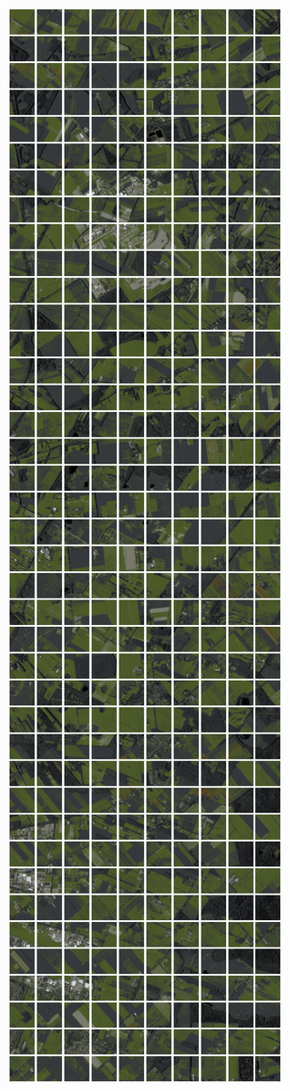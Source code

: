 <html>
<div>
<img src="https://github.com/HakkaTjakka/NL_TILE_MAP/blob/main/18/644/-1056/r.6440.-10560.png" height="44" width="44">
<img src="https://github.com/HakkaTjakka/NL_TILE_MAP/blob/main/18/644/-1056/r.6441.-10560.png" height="44" width="44">
<img src="https://github.com/HakkaTjakka/NL_TILE_MAP/blob/main/18/644/-1056/r.6442.-10560.png" height="44" width="44">
<img src="https://github.com/HakkaTjakka/NL_TILE_MAP/blob/main/18/644/-1056/r.6443.-10560.png" height="44" width="44">
<img src="https://github.com/HakkaTjakka/NL_TILE_MAP/blob/main/18/644/-1056/r.6444.-10560.png" height="44" width="44">
<img src="https://github.com/HakkaTjakka/NL_TILE_MAP/blob/main/18/644/-1056/r.6445.-10560.png" height="44" width="44">
<img src="https://github.com/HakkaTjakka/NL_TILE_MAP/blob/main/18/644/-1056/r.6446.-10560.png" height="44" width="44">
<img src="https://github.com/HakkaTjakka/NL_TILE_MAP/blob/main/18/644/-1056/r.6447.-10560.png" height="44" width="44">
<img src="https://github.com/HakkaTjakka/NL_TILE_MAP/blob/main/18/644/-1056/r.6448.-10560.png" height="44" width="44">
<img src="https://github.com/HakkaTjakka/NL_TILE_MAP/blob/main/18/644/-1056/r.6449.-10560.png" height="44" width="44">
<img src="https://github.com/HakkaTjakka/NL_TILE_MAP/blob/main/18/645/-1056/r.6450.-10560.png" height="44" width="44">
<img src="https://github.com/HakkaTjakka/NL_TILE_MAP/blob/main/18/645/-1056/r.6451.-10560.png" height="44" width="44">
<img src="https://github.com/HakkaTjakka/NL_TILE_MAP/blob/main/18/645/-1056/r.6452.-10560.png" height="44" width="44">
<img src="https://github.com/HakkaTjakka/NL_TILE_MAP/blob/main/18/645/-1056/r.6453.-10560.png" height="44" width="44">
<img src="https://github.com/HakkaTjakka/NL_TILE_MAP/blob/main/18/645/-1056/r.6454.-10560.png" height="44" width="44">
<img src="https://github.com/HakkaTjakka/NL_TILE_MAP/blob/main/18/645/-1056/r.6455.-10560.png" height="44" width="44">
<img src="https://github.com/HakkaTjakka/NL_TILE_MAP/blob/main/18/645/-1056/r.6456.-10560.png" height="44" width="44">
<img src="https://github.com/HakkaTjakka/NL_TILE_MAP/blob/main/18/645/-1056/r.6457.-10560.png" height="44" width="44">
<img src="https://github.com/HakkaTjakka/NL_TILE_MAP/blob/main/18/645/-1056/r.6458.-10560.png" height="44" width="44">
<img src="https://github.com/HakkaTjakka/NL_TILE_MAP/blob/main/18/645/-1056/r.6459.-10560.png" height="44" width="44">
<br>
<img src="https://github.com/HakkaTjakka/NL_TILE_MAP/blob/main/18/644/-1056/r.6440.-10559.png" height="44" width="44">
<img src="https://github.com/HakkaTjakka/NL_TILE_MAP/blob/main/18/644/-1056/r.6441.-10559.png" height="44" width="44">
<img src="https://github.com/HakkaTjakka/NL_TILE_MAP/blob/main/18/644/-1056/r.6442.-10559.png" height="44" width="44">
<img src="https://github.com/HakkaTjakka/NL_TILE_MAP/blob/main/18/644/-1056/r.6443.-10559.png" height="44" width="44">
<img src="https://github.com/HakkaTjakka/NL_TILE_MAP/blob/main/18/644/-1056/r.6444.-10559.png" height="44" width="44">
<img src="https://github.com/HakkaTjakka/NL_TILE_MAP/blob/main/18/644/-1056/r.6445.-10559.png" height="44" width="44">
<img src="https://github.com/HakkaTjakka/NL_TILE_MAP/blob/main/18/644/-1056/r.6446.-10559.png" height="44" width="44">
<img src="https://github.com/HakkaTjakka/NL_TILE_MAP/blob/main/18/644/-1056/r.6447.-10559.png" height="44" width="44">
<img src="https://github.com/HakkaTjakka/NL_TILE_MAP/blob/main/18/644/-1056/r.6448.-10559.png" height="44" width="44">
<img src="https://github.com/HakkaTjakka/NL_TILE_MAP/blob/main/18/644/-1056/r.6449.-10559.png" height="44" width="44">
<img src="https://github.com/HakkaTjakka/NL_TILE_MAP/blob/main/18/645/-1056/r.6450.-10559.png" height="44" width="44">
<img src="https://github.com/HakkaTjakka/NL_TILE_MAP/blob/main/18/645/-1056/r.6451.-10559.png" height="44" width="44">
<img src="https://github.com/HakkaTjakka/NL_TILE_MAP/blob/main/18/645/-1056/r.6452.-10559.png" height="44" width="44">
<img src="https://github.com/HakkaTjakka/NL_TILE_MAP/blob/main/18/645/-1056/r.6453.-10559.png" height="44" width="44">
<img src="https://github.com/HakkaTjakka/NL_TILE_MAP/blob/main/18/645/-1056/r.6454.-10559.png" height="44" width="44">
<img src="https://github.com/HakkaTjakka/NL_TILE_MAP/blob/main/18/645/-1056/r.6455.-10559.png" height="44" width="44">
<img src="https://github.com/HakkaTjakka/NL_TILE_MAP/blob/main/18/645/-1056/r.6456.-10559.png" height="44" width="44">
<img src="https://github.com/HakkaTjakka/NL_TILE_MAP/blob/main/18/645/-1056/r.6457.-10559.png" height="44" width="44">
<img src="https://github.com/HakkaTjakka/NL_TILE_MAP/blob/main/18/645/-1056/r.6458.-10559.png" height="44" width="44">
<img src="https://github.com/HakkaTjakka/NL_TILE_MAP/blob/main/18/645/-1056/r.6459.-10559.png" height="44" width="44">
<br>
<img src="https://github.com/HakkaTjakka/NL_TILE_MAP/blob/main/18/644/-1056/r.6440.-10558.png" height="44" width="44">
<img src="https://github.com/HakkaTjakka/NL_TILE_MAP/blob/main/18/644/-1056/r.6441.-10558.png" height="44" width="44">
<img src="https://github.com/HakkaTjakka/NL_TILE_MAP/blob/main/18/644/-1056/r.6442.-10558.png" height="44" width="44">
<img src="https://github.com/HakkaTjakka/NL_TILE_MAP/blob/main/18/644/-1056/r.6443.-10558.png" height="44" width="44">
<img src="https://github.com/HakkaTjakka/NL_TILE_MAP/blob/main/18/644/-1056/r.6444.-10558.png" height="44" width="44">
<img src="https://github.com/HakkaTjakka/NL_TILE_MAP/blob/main/18/644/-1056/r.6445.-10558.png" height="44" width="44">
<img src="https://github.com/HakkaTjakka/NL_TILE_MAP/blob/main/18/644/-1056/r.6446.-10558.png" height="44" width="44">
<img src="https://github.com/HakkaTjakka/NL_TILE_MAP/blob/main/18/644/-1056/r.6447.-10558.png" height="44" width="44">
<img src="https://github.com/HakkaTjakka/NL_TILE_MAP/blob/main/18/644/-1056/r.6448.-10558.png" height="44" width="44">
<img src="https://github.com/HakkaTjakka/NL_TILE_MAP/blob/main/18/644/-1056/r.6449.-10558.png" height="44" width="44">
<img src="https://github.com/HakkaTjakka/NL_TILE_MAP/blob/main/18/645/-1056/r.6450.-10558.png" height="44" width="44">
<img src="https://github.com/HakkaTjakka/NL_TILE_MAP/blob/main/18/645/-1056/r.6451.-10558.png" height="44" width="44">
<img src="https://github.com/HakkaTjakka/NL_TILE_MAP/blob/main/18/645/-1056/r.6452.-10558.png" height="44" width="44">
<img src="https://github.com/HakkaTjakka/NL_TILE_MAP/blob/main/18/645/-1056/r.6453.-10558.png" height="44" width="44">
<img src="https://github.com/HakkaTjakka/NL_TILE_MAP/blob/main/18/645/-1056/r.6454.-10558.png" height="44" width="44">
<img src="https://github.com/HakkaTjakka/NL_TILE_MAP/blob/main/18/645/-1056/r.6455.-10558.png" height="44" width="44">
<img src="https://github.com/HakkaTjakka/NL_TILE_MAP/blob/main/18/645/-1056/r.6456.-10558.png" height="44" width="44">
<img src="https://github.com/HakkaTjakka/NL_TILE_MAP/blob/main/18/645/-1056/r.6457.-10558.png" height="44" width="44">
<img src="https://github.com/HakkaTjakka/NL_TILE_MAP/blob/main/18/645/-1056/r.6458.-10558.png" height="44" width="44">
<img src="https://github.com/HakkaTjakka/NL_TILE_MAP/blob/main/18/645/-1056/r.6459.-10558.png" height="44" width="44">
<br>
<img src="https://github.com/HakkaTjakka/NL_TILE_MAP/blob/main/18/644/-1056/r.6440.-10557.png" height="44" width="44">
<img src="https://github.com/HakkaTjakka/NL_TILE_MAP/blob/main/18/644/-1056/r.6441.-10557.png" height="44" width="44">
<img src="https://github.com/HakkaTjakka/NL_TILE_MAP/blob/main/18/644/-1056/r.6442.-10557.png" height="44" width="44">
<img src="https://github.com/HakkaTjakka/NL_TILE_MAP/blob/main/18/644/-1056/r.6443.-10557.png" height="44" width="44">
<img src="https://github.com/HakkaTjakka/NL_TILE_MAP/blob/main/18/644/-1056/r.6444.-10557.png" height="44" width="44">
<img src="https://github.com/HakkaTjakka/NL_TILE_MAP/blob/main/18/644/-1056/r.6445.-10557.png" height="44" width="44">
<img src="https://github.com/HakkaTjakka/NL_TILE_MAP/blob/main/18/644/-1056/r.6446.-10557.png" height="44" width="44">
<img src="https://github.com/HakkaTjakka/NL_TILE_MAP/blob/main/18/644/-1056/r.6447.-10557.png" height="44" width="44">
<img src="https://github.com/HakkaTjakka/NL_TILE_MAP/blob/main/18/644/-1056/r.6448.-10557.png" height="44" width="44">
<img src="https://github.com/HakkaTjakka/NL_TILE_MAP/blob/main/18/644/-1056/r.6449.-10557.png" height="44" width="44">
<img src="https://github.com/HakkaTjakka/NL_TILE_MAP/blob/main/18/645/-1056/r.6450.-10557.png" height="44" width="44">
<img src="https://github.com/HakkaTjakka/NL_TILE_MAP/blob/main/18/645/-1056/r.6451.-10557.png" height="44" width="44">
<img src="https://github.com/HakkaTjakka/NL_TILE_MAP/blob/main/18/645/-1056/r.6452.-10557.png" height="44" width="44">
<img src="https://github.com/HakkaTjakka/NL_TILE_MAP/blob/main/18/645/-1056/r.6453.-10557.png" height="44" width="44">
<img src="https://github.com/HakkaTjakka/NL_TILE_MAP/blob/main/18/645/-1056/r.6454.-10557.png" height="44" width="44">
<img src="https://github.com/HakkaTjakka/NL_TILE_MAP/blob/main/18/645/-1056/r.6455.-10557.png" height="44" width="44">
<img src="https://github.com/HakkaTjakka/NL_TILE_MAP/blob/main/18/645/-1056/r.6456.-10557.png" height="44" width="44">
<img src="https://github.com/HakkaTjakka/NL_TILE_MAP/blob/main/18/645/-1056/r.6457.-10557.png" height="44" width="44">
<img src="https://github.com/HakkaTjakka/NL_TILE_MAP/blob/main/18/645/-1056/r.6458.-10557.png" height="44" width="44">
<img src="https://github.com/HakkaTjakka/NL_TILE_MAP/blob/main/18/645/-1056/r.6459.-10557.png" height="44" width="44">
<br>
<img src="https://github.com/HakkaTjakka/NL_TILE_MAP/blob/main/18/644/-1056/r.6440.-10556.png" height="44" width="44">
<img src="https://github.com/HakkaTjakka/NL_TILE_MAP/blob/main/18/644/-1056/r.6441.-10556.png" height="44" width="44">
<img src="https://github.com/HakkaTjakka/NL_TILE_MAP/blob/main/18/644/-1056/r.6442.-10556.png" height="44" width="44">
<img src="https://github.com/HakkaTjakka/NL_TILE_MAP/blob/main/18/644/-1056/r.6443.-10556.png" height="44" width="44">
<img src="https://github.com/HakkaTjakka/NL_TILE_MAP/blob/main/18/644/-1056/r.6444.-10556.png" height="44" width="44">
<img src="https://github.com/HakkaTjakka/NL_TILE_MAP/blob/main/18/644/-1056/r.6445.-10556.png" height="44" width="44">
<img src="https://github.com/HakkaTjakka/NL_TILE_MAP/blob/main/18/644/-1056/r.6446.-10556.png" height="44" width="44">
<img src="https://github.com/HakkaTjakka/NL_TILE_MAP/blob/main/18/644/-1056/r.6447.-10556.png" height="44" width="44">
<img src="https://github.com/HakkaTjakka/NL_TILE_MAP/blob/main/18/644/-1056/r.6448.-10556.png" height="44" width="44">
<img src="https://github.com/HakkaTjakka/NL_TILE_MAP/blob/main/18/644/-1056/r.6449.-10556.png" height="44" width="44">
<img src="https://github.com/HakkaTjakka/NL_TILE_MAP/blob/main/18/645/-1056/r.6450.-10556.png" height="44" width="44">
<img src="https://github.com/HakkaTjakka/NL_TILE_MAP/blob/main/18/645/-1056/r.6451.-10556.png" height="44" width="44">
<img src="https://github.com/HakkaTjakka/NL_TILE_MAP/blob/main/18/645/-1056/r.6452.-10556.png" height="44" width="44">
<img src="https://github.com/HakkaTjakka/NL_TILE_MAP/blob/main/18/645/-1056/r.6453.-10556.png" height="44" width="44">
<img src="https://github.com/HakkaTjakka/NL_TILE_MAP/blob/main/18/645/-1056/r.6454.-10556.png" height="44" width="44">
<img src="https://github.com/HakkaTjakka/NL_TILE_MAP/blob/main/18/645/-1056/r.6455.-10556.png" height="44" width="44">
<img src="https://github.com/HakkaTjakka/NL_TILE_MAP/blob/main/18/645/-1056/r.6456.-10556.png" height="44" width="44">
<img src="https://github.com/HakkaTjakka/NL_TILE_MAP/blob/main/18/645/-1056/r.6457.-10556.png" height="44" width="44">
<img src="https://github.com/HakkaTjakka/NL_TILE_MAP/blob/main/18/645/-1056/r.6458.-10556.png" height="44" width="44">
<img src="https://github.com/HakkaTjakka/NL_TILE_MAP/blob/main/18/645/-1056/r.6459.-10556.png" height="44" width="44">
<br>
<img src="https://github.com/HakkaTjakka/NL_TILE_MAP/blob/main/18/644/-1056/r.6440.-10555.png" height="44" width="44">
<img src="https://github.com/HakkaTjakka/NL_TILE_MAP/blob/main/18/644/-1056/r.6441.-10555.png" height="44" width="44">
<img src="https://github.com/HakkaTjakka/NL_TILE_MAP/blob/main/18/644/-1056/r.6442.-10555.png" height="44" width="44">
<img src="https://github.com/HakkaTjakka/NL_TILE_MAP/blob/main/18/644/-1056/r.6443.-10555.png" height="44" width="44">
<img src="https://github.com/HakkaTjakka/NL_TILE_MAP/blob/main/18/644/-1056/r.6444.-10555.png" height="44" width="44">
<img src="https://github.com/HakkaTjakka/NL_TILE_MAP/blob/main/18/644/-1056/r.6445.-10555.png" height="44" width="44">
<img src="https://github.com/HakkaTjakka/NL_TILE_MAP/blob/main/18/644/-1056/r.6446.-10555.png" height="44" width="44">
<img src="https://github.com/HakkaTjakka/NL_TILE_MAP/blob/main/18/644/-1056/r.6447.-10555.png" height="44" width="44">
<img src="https://github.com/HakkaTjakka/NL_TILE_MAP/blob/main/18/644/-1056/r.6448.-10555.png" height="44" width="44">
<img src="https://github.com/HakkaTjakka/NL_TILE_MAP/blob/main/18/644/-1056/r.6449.-10555.png" height="44" width="44">
<img src="https://github.com/HakkaTjakka/NL_TILE_MAP/blob/main/18/645/-1056/r.6450.-10555.png" height="44" width="44">
<img src="https://github.com/HakkaTjakka/NL_TILE_MAP/blob/main/18/645/-1056/r.6451.-10555.png" height="44" width="44">
<img src="https://github.com/HakkaTjakka/NL_TILE_MAP/blob/main/18/645/-1056/r.6452.-10555.png" height="44" width="44">
<img src="https://github.com/HakkaTjakka/NL_TILE_MAP/blob/main/18/645/-1056/r.6453.-10555.png" height="44" width="44">
<img src="https://github.com/HakkaTjakka/NL_TILE_MAP/blob/main/18/645/-1056/r.6454.-10555.png" height="44" width="44">
<img src="https://github.com/HakkaTjakka/NL_TILE_MAP/blob/main/18/645/-1056/r.6455.-10555.png" height="44" width="44">
<img src="https://github.com/HakkaTjakka/NL_TILE_MAP/blob/main/18/645/-1056/r.6456.-10555.png" height="44" width="44">
<img src="https://github.com/HakkaTjakka/NL_TILE_MAP/blob/main/18/645/-1056/r.6457.-10555.png" height="44" width="44">
<img src="https://github.com/HakkaTjakka/NL_TILE_MAP/blob/main/18/645/-1056/r.6458.-10555.png" height="44" width="44">
<img src="https://github.com/HakkaTjakka/NL_TILE_MAP/blob/main/18/645/-1056/r.6459.-10555.png" height="44" width="44">
<br>
<img src="https://github.com/HakkaTjakka/NL_TILE_MAP/blob/main/18/644/-1056/r.6440.-10554.png" height="44" width="44">
<img src="https://github.com/HakkaTjakka/NL_TILE_MAP/blob/main/18/644/-1056/r.6441.-10554.png" height="44" width="44">
<img src="https://github.com/HakkaTjakka/NL_TILE_MAP/blob/main/18/644/-1056/r.6442.-10554.png" height="44" width="44">
<img src="https://github.com/HakkaTjakka/NL_TILE_MAP/blob/main/18/644/-1056/r.6443.-10554.png" height="44" width="44">
<img src="https://github.com/HakkaTjakka/NL_TILE_MAP/blob/main/18/644/-1056/r.6444.-10554.png" height="44" width="44">
<img src="https://github.com/HakkaTjakka/NL_TILE_MAP/blob/main/18/644/-1056/r.6445.-10554.png" height="44" width="44">
<img src="https://github.com/HakkaTjakka/NL_TILE_MAP/blob/main/18/644/-1056/r.6446.-10554.png" height="44" width="44">
<img src="https://github.com/HakkaTjakka/NL_TILE_MAP/blob/main/18/644/-1056/r.6447.-10554.png" height="44" width="44">
<img src="https://github.com/HakkaTjakka/NL_TILE_MAP/blob/main/18/644/-1056/r.6448.-10554.png" height="44" width="44">
<img src="https://github.com/HakkaTjakka/NL_TILE_MAP/blob/main/18/644/-1056/r.6449.-10554.png" height="44" width="44">
<img src="https://github.com/HakkaTjakka/NL_TILE_MAP/blob/main/18/645/-1056/r.6450.-10554.png" height="44" width="44">
<img src="https://github.com/HakkaTjakka/NL_TILE_MAP/blob/main/18/645/-1056/r.6451.-10554.png" height="44" width="44">
<img src="https://github.com/HakkaTjakka/NL_TILE_MAP/blob/main/18/645/-1056/r.6452.-10554.png" height="44" width="44">
<img src="https://github.com/HakkaTjakka/NL_TILE_MAP/blob/main/18/645/-1056/r.6453.-10554.png" height="44" width="44">
<img src="https://github.com/HakkaTjakka/NL_TILE_MAP/blob/main/18/645/-1056/r.6454.-10554.png" height="44" width="44">
<img src="https://github.com/HakkaTjakka/NL_TILE_MAP/blob/main/18/645/-1056/r.6455.-10554.png" height="44" width="44">
<img src="https://github.com/HakkaTjakka/NL_TILE_MAP/blob/main/18/645/-1056/r.6456.-10554.png" height="44" width="44">
<img src="https://github.com/HakkaTjakka/NL_TILE_MAP/blob/main/18/645/-1056/r.6457.-10554.png" height="44" width="44">
<img src="https://github.com/HakkaTjakka/NL_TILE_MAP/blob/main/18/645/-1056/r.6458.-10554.png" height="44" width="44">
<img src="https://github.com/HakkaTjakka/NL_TILE_MAP/blob/main/18/645/-1056/r.6459.-10554.png" height="44" width="44">
<br>
<img src="https://github.com/HakkaTjakka/NL_TILE_MAP/blob/main/18/644/-1056/r.6440.-10553.png" height="44" width="44">
<img src="https://github.com/HakkaTjakka/NL_TILE_MAP/blob/main/18/644/-1056/r.6441.-10553.png" height="44" width="44">
<img src="https://github.com/HakkaTjakka/NL_TILE_MAP/blob/main/18/644/-1056/r.6442.-10553.png" height="44" width="44">
<img src="https://github.com/HakkaTjakka/NL_TILE_MAP/blob/main/18/644/-1056/r.6443.-10553.png" height="44" width="44">
<img src="https://github.com/HakkaTjakka/NL_TILE_MAP/blob/main/18/644/-1056/r.6444.-10553.png" height="44" width="44">
<img src="https://github.com/HakkaTjakka/NL_TILE_MAP/blob/main/18/644/-1056/r.6445.-10553.png" height="44" width="44">
<img src="https://github.com/HakkaTjakka/NL_TILE_MAP/blob/main/18/644/-1056/r.6446.-10553.png" height="44" width="44">
<img src="https://github.com/HakkaTjakka/NL_TILE_MAP/blob/main/18/644/-1056/r.6447.-10553.png" height="44" width="44">
<img src="https://github.com/HakkaTjakka/NL_TILE_MAP/blob/main/18/644/-1056/r.6448.-10553.png" height="44" width="44">
<img src="https://github.com/HakkaTjakka/NL_TILE_MAP/blob/main/18/644/-1056/r.6449.-10553.png" height="44" width="44">
<img src="https://github.com/HakkaTjakka/NL_TILE_MAP/blob/main/18/645/-1056/r.6450.-10553.png" height="44" width="44">
<img src="https://github.com/HakkaTjakka/NL_TILE_MAP/blob/main/18/645/-1056/r.6451.-10553.png" height="44" width="44">
<img src="https://github.com/HakkaTjakka/NL_TILE_MAP/blob/main/18/645/-1056/r.6452.-10553.png" height="44" width="44">
<img src="https://github.com/HakkaTjakka/NL_TILE_MAP/blob/main/18/645/-1056/r.6453.-10553.png" height="44" width="44">
<img src="https://github.com/HakkaTjakka/NL_TILE_MAP/blob/main/18/645/-1056/r.6454.-10553.png" height="44" width="44">
<img src="https://github.com/HakkaTjakka/NL_TILE_MAP/blob/main/18/645/-1056/r.6455.-10553.png" height="44" width="44">
<img src="https://github.com/HakkaTjakka/NL_TILE_MAP/blob/main/18/645/-1056/r.6456.-10553.png" height="44" width="44">
<img src="https://github.com/HakkaTjakka/NL_TILE_MAP/blob/main/18/645/-1056/r.6457.-10553.png" height="44" width="44">
<img src="https://github.com/HakkaTjakka/NL_TILE_MAP/blob/main/18/645/-1056/r.6458.-10553.png" height="44" width="44">
<img src="https://github.com/HakkaTjakka/NL_TILE_MAP/blob/main/18/645/-1056/r.6459.-10553.png" height="44" width="44">
<br>
<img src="https://github.com/HakkaTjakka/NL_TILE_MAP/blob/main/18/644/-1056/r.6440.-10552.png" height="44" width="44">
<img src="https://github.com/HakkaTjakka/NL_TILE_MAP/blob/main/18/644/-1056/r.6441.-10552.png" height="44" width="44">
<img src="https://github.com/HakkaTjakka/NL_TILE_MAP/blob/main/18/644/-1056/r.6442.-10552.png" height="44" width="44">
<img src="https://github.com/HakkaTjakka/NL_TILE_MAP/blob/main/18/644/-1056/r.6443.-10552.png" height="44" width="44">
<img src="https://github.com/HakkaTjakka/NL_TILE_MAP/blob/main/18/644/-1056/r.6444.-10552.png" height="44" width="44">
<img src="https://github.com/HakkaTjakka/NL_TILE_MAP/blob/main/18/644/-1056/r.6445.-10552.png" height="44" width="44">
<img src="https://github.com/HakkaTjakka/NL_TILE_MAP/blob/main/18/644/-1056/r.6446.-10552.png" height="44" width="44">
<img src="https://github.com/HakkaTjakka/NL_TILE_MAP/blob/main/18/644/-1056/r.6447.-10552.png" height="44" width="44">
<img src="https://github.com/HakkaTjakka/NL_TILE_MAP/blob/main/18/644/-1056/r.6448.-10552.png" height="44" width="44">
<img src="https://github.com/HakkaTjakka/NL_TILE_MAP/blob/main/18/644/-1056/r.6449.-10552.png" height="44" width="44">
<img src="https://github.com/HakkaTjakka/NL_TILE_MAP/blob/main/18/645/-1056/r.6450.-10552.png" height="44" width="44">
<img src="https://github.com/HakkaTjakka/NL_TILE_MAP/blob/main/18/645/-1056/r.6451.-10552.png" height="44" width="44">
<img src="https://github.com/HakkaTjakka/NL_TILE_MAP/blob/main/18/645/-1056/r.6452.-10552.png" height="44" width="44">
<img src="https://github.com/HakkaTjakka/NL_TILE_MAP/blob/main/18/645/-1056/r.6453.-10552.png" height="44" width="44">
<img src="https://github.com/HakkaTjakka/NL_TILE_MAP/blob/main/18/645/-1056/r.6454.-10552.png" height="44" width="44">
<img src="https://github.com/HakkaTjakka/NL_TILE_MAP/blob/main/18/645/-1056/r.6455.-10552.png" height="44" width="44">
<img src="https://github.com/HakkaTjakka/NL_TILE_MAP/blob/main/18/645/-1056/r.6456.-10552.png" height="44" width="44">
<img src="https://github.com/HakkaTjakka/NL_TILE_MAP/blob/main/18/645/-1056/r.6457.-10552.png" height="44" width="44">
<img src="https://github.com/HakkaTjakka/NL_TILE_MAP/blob/main/18/645/-1056/r.6458.-10552.png" height="44" width="44">
<img src="https://github.com/HakkaTjakka/NL_TILE_MAP/blob/main/18/645/-1056/r.6459.-10552.png" height="44" width="44">
<br>
<img src="https://github.com/HakkaTjakka/NL_TILE_MAP/blob/main/18/644/-1056/r.6440.-10551.png" height="44" width="44">
<img src="https://github.com/HakkaTjakka/NL_TILE_MAP/blob/main/18/644/-1056/r.6441.-10551.png" height="44" width="44">
<img src="https://github.com/HakkaTjakka/NL_TILE_MAP/blob/main/18/644/-1056/r.6442.-10551.png" height="44" width="44">
<img src="https://github.com/HakkaTjakka/NL_TILE_MAP/blob/main/18/644/-1056/r.6443.-10551.png" height="44" width="44">
<img src="https://github.com/HakkaTjakka/NL_TILE_MAP/blob/main/18/644/-1056/r.6444.-10551.png" height="44" width="44">
<img src="https://github.com/HakkaTjakka/NL_TILE_MAP/blob/main/18/644/-1056/r.6445.-10551.png" height="44" width="44">
<img src="https://github.com/HakkaTjakka/NL_TILE_MAP/blob/main/18/644/-1056/r.6446.-10551.png" height="44" width="44">
<img src="https://github.com/HakkaTjakka/NL_TILE_MAP/blob/main/18/644/-1056/r.6447.-10551.png" height="44" width="44">
<img src="https://github.com/HakkaTjakka/NL_TILE_MAP/blob/main/18/644/-1056/r.6448.-10551.png" height="44" width="44">
<img src="https://github.com/HakkaTjakka/NL_TILE_MAP/blob/main/18/644/-1056/r.6449.-10551.png" height="44" width="44">
<img src="https://github.com/HakkaTjakka/NL_TILE_MAP/blob/main/18/645/-1056/r.6450.-10551.png" height="44" width="44">
<img src="https://github.com/HakkaTjakka/NL_TILE_MAP/blob/main/18/645/-1056/r.6451.-10551.png" height="44" width="44">
<img src="https://github.com/HakkaTjakka/NL_TILE_MAP/blob/main/18/645/-1056/r.6452.-10551.png" height="44" width="44">
<img src="https://github.com/HakkaTjakka/NL_TILE_MAP/blob/main/18/645/-1056/r.6453.-10551.png" height="44" width="44">
<img src="https://github.com/HakkaTjakka/NL_TILE_MAP/blob/main/18/645/-1056/r.6454.-10551.png" height="44" width="44">
<img src="https://github.com/HakkaTjakka/NL_TILE_MAP/blob/main/18/645/-1056/r.6455.-10551.png" height="44" width="44">
<img src="https://github.com/HakkaTjakka/NL_TILE_MAP/blob/main/18/645/-1056/r.6456.-10551.png" height="44" width="44">
<img src="https://github.com/HakkaTjakka/NL_TILE_MAP/blob/main/18/645/-1056/r.6457.-10551.png" height="44" width="44">
<img src="https://github.com/HakkaTjakka/NL_TILE_MAP/blob/main/18/645/-1056/r.6458.-10551.png" height="44" width="44">
<img src="https://github.com/HakkaTjakka/NL_TILE_MAP/blob/main/18/645/-1056/r.6459.-10551.png" height="44" width="44">
<br>
<img src="https://github.com/HakkaTjakka/NL_TILE_MAP/blob/main/18/644/-1055/r.6440.-10550.png" height="44" width="44">
<img src="https://github.com/HakkaTjakka/NL_TILE_MAP/blob/main/18/644/-1055/r.6441.-10550.png" height="44" width="44">
<img src="https://github.com/HakkaTjakka/NL_TILE_MAP/blob/main/18/644/-1055/r.6442.-10550.png" height="44" width="44">
<img src="https://github.com/HakkaTjakka/NL_TILE_MAP/blob/main/18/644/-1055/r.6443.-10550.png" height="44" width="44">
<img src="https://github.com/HakkaTjakka/NL_TILE_MAP/blob/main/18/644/-1055/r.6444.-10550.png" height="44" width="44">
<img src="https://github.com/HakkaTjakka/NL_TILE_MAP/blob/main/18/644/-1055/r.6445.-10550.png" height="44" width="44">
<img src="https://github.com/HakkaTjakka/NL_TILE_MAP/blob/main/18/644/-1055/r.6446.-10550.png" height="44" width="44">
<img src="https://github.com/HakkaTjakka/NL_TILE_MAP/blob/main/18/644/-1055/r.6447.-10550.png" height="44" width="44">
<img src="https://github.com/HakkaTjakka/NL_TILE_MAP/blob/main/18/644/-1055/r.6448.-10550.png" height="44" width="44">
<img src="https://github.com/HakkaTjakka/NL_TILE_MAP/blob/main/18/644/-1055/r.6449.-10550.png" height="44" width="44">
<img src="https://github.com/HakkaTjakka/NL_TILE_MAP/blob/main/18/645/-1055/r.6450.-10550.png" height="44" width="44">
<img src="https://github.com/HakkaTjakka/NL_TILE_MAP/blob/main/18/645/-1055/r.6451.-10550.png" height="44" width="44">
<img src="https://github.com/HakkaTjakka/NL_TILE_MAP/blob/main/18/645/-1055/r.6452.-10550.png" height="44" width="44">
<img src="https://github.com/HakkaTjakka/NL_TILE_MAP/blob/main/18/645/-1055/r.6453.-10550.png" height="44" width="44">
<img src="https://github.com/HakkaTjakka/NL_TILE_MAP/blob/main/18/645/-1055/r.6454.-10550.png" height="44" width="44">
<img src="https://github.com/HakkaTjakka/NL_TILE_MAP/blob/main/18/645/-1055/r.6455.-10550.png" height="44" width="44">
<img src="https://github.com/HakkaTjakka/NL_TILE_MAP/blob/main/18/645/-1055/r.6456.-10550.png" height="44" width="44">
<img src="https://github.com/HakkaTjakka/NL_TILE_MAP/blob/main/18/645/-1055/r.6457.-10550.png" height="44" width="44">
<img src="https://github.com/HakkaTjakka/NL_TILE_MAP/blob/main/18/645/-1055/r.6458.-10550.png" height="44" width="44">
<img src="https://github.com/HakkaTjakka/NL_TILE_MAP/blob/main/18/645/-1055/r.6459.-10550.png" height="44" width="44">
<br>
<img src="https://github.com/HakkaTjakka/NL_TILE_MAP/blob/main/18/644/-1055/r.6440.-10549.png" height="44" width="44">
<img src="https://github.com/HakkaTjakka/NL_TILE_MAP/blob/main/18/644/-1055/r.6441.-10549.png" height="44" width="44">
<img src="https://github.com/HakkaTjakka/NL_TILE_MAP/blob/main/18/644/-1055/r.6442.-10549.png" height="44" width="44">
<img src="https://github.com/HakkaTjakka/NL_TILE_MAP/blob/main/18/644/-1055/r.6443.-10549.png" height="44" width="44">
<img src="https://github.com/HakkaTjakka/NL_TILE_MAP/blob/main/18/644/-1055/r.6444.-10549.png" height="44" width="44">
<img src="https://github.com/HakkaTjakka/NL_TILE_MAP/blob/main/18/644/-1055/r.6445.-10549.png" height="44" width="44">
<img src="https://github.com/HakkaTjakka/NL_TILE_MAP/blob/main/18/644/-1055/r.6446.-10549.png" height="44" width="44">
<img src="https://github.com/HakkaTjakka/NL_TILE_MAP/blob/main/18/644/-1055/r.6447.-10549.png" height="44" width="44">
<img src="https://github.com/HakkaTjakka/NL_TILE_MAP/blob/main/18/644/-1055/r.6448.-10549.png" height="44" width="44">
<img src="https://github.com/HakkaTjakka/NL_TILE_MAP/blob/main/18/644/-1055/r.6449.-10549.png" height="44" width="44">
<img src="https://github.com/HakkaTjakka/NL_TILE_MAP/blob/main/18/645/-1055/r.6450.-10549.png" height="44" width="44">
<img src="https://github.com/HakkaTjakka/NL_TILE_MAP/blob/main/18/645/-1055/r.6451.-10549.png" height="44" width="44">
<img src="https://github.com/HakkaTjakka/NL_TILE_MAP/blob/main/18/645/-1055/r.6452.-10549.png" height="44" width="44">
<img src="https://github.com/HakkaTjakka/NL_TILE_MAP/blob/main/18/645/-1055/r.6453.-10549.png" height="44" width="44">
<img src="https://github.com/HakkaTjakka/NL_TILE_MAP/blob/main/18/645/-1055/r.6454.-10549.png" height="44" width="44">
<img src="https://github.com/HakkaTjakka/NL_TILE_MAP/blob/main/18/645/-1055/r.6455.-10549.png" height="44" width="44">
<img src="https://github.com/HakkaTjakka/NL_TILE_MAP/blob/main/18/645/-1055/r.6456.-10549.png" height="44" width="44">
<img src="https://github.com/HakkaTjakka/NL_TILE_MAP/blob/main/18/645/-1055/r.6457.-10549.png" height="44" width="44">
<img src="https://github.com/HakkaTjakka/NL_TILE_MAP/blob/main/18/645/-1055/r.6458.-10549.png" height="44" width="44">
<img src="https://github.com/HakkaTjakka/NL_TILE_MAP/blob/main/18/645/-1055/r.6459.-10549.png" height="44" width="44">
<br>
<img src="https://github.com/HakkaTjakka/NL_TILE_MAP/blob/main/18/644/-1055/r.6440.-10548.png" height="44" width="44">
<img src="https://github.com/HakkaTjakka/NL_TILE_MAP/blob/main/18/644/-1055/r.6441.-10548.png" height="44" width="44">
<img src="https://github.com/HakkaTjakka/NL_TILE_MAP/blob/main/18/644/-1055/r.6442.-10548.png" height="44" width="44">
<img src="https://github.com/HakkaTjakka/NL_TILE_MAP/blob/main/18/644/-1055/r.6443.-10548.png" height="44" width="44">
<img src="https://github.com/HakkaTjakka/NL_TILE_MAP/blob/main/18/644/-1055/r.6444.-10548.png" height="44" width="44">
<img src="https://github.com/HakkaTjakka/NL_TILE_MAP/blob/main/18/644/-1055/r.6445.-10548.png" height="44" width="44">
<img src="https://github.com/HakkaTjakka/NL_TILE_MAP/blob/main/18/644/-1055/r.6446.-10548.png" height="44" width="44">
<img src="https://github.com/HakkaTjakka/NL_TILE_MAP/blob/main/18/644/-1055/r.6447.-10548.png" height="44" width="44">
<img src="https://github.com/HakkaTjakka/NL_TILE_MAP/blob/main/18/644/-1055/r.6448.-10548.png" height="44" width="44">
<img src="https://github.com/HakkaTjakka/NL_TILE_MAP/blob/main/18/644/-1055/r.6449.-10548.png" height="44" width="44">
<img src="https://github.com/HakkaTjakka/NL_TILE_MAP/blob/main/18/645/-1055/r.6450.-10548.png" height="44" width="44">
<img src="https://github.com/HakkaTjakka/NL_TILE_MAP/blob/main/18/645/-1055/r.6451.-10548.png" height="44" width="44">
<img src="https://github.com/HakkaTjakka/NL_TILE_MAP/blob/main/18/645/-1055/r.6452.-10548.png" height="44" width="44">
<img src="https://github.com/HakkaTjakka/NL_TILE_MAP/blob/main/18/645/-1055/r.6453.-10548.png" height="44" width="44">
<img src="https://github.com/HakkaTjakka/NL_TILE_MAP/blob/main/18/645/-1055/r.6454.-10548.png" height="44" width="44">
<img src="https://github.com/HakkaTjakka/NL_TILE_MAP/blob/main/18/645/-1055/r.6455.-10548.png" height="44" width="44">
<img src="https://github.com/HakkaTjakka/NL_TILE_MAP/blob/main/18/645/-1055/r.6456.-10548.png" height="44" width="44">
<img src="https://github.com/HakkaTjakka/NL_TILE_MAP/blob/main/18/645/-1055/r.6457.-10548.png" height="44" width="44">
<img src="https://github.com/HakkaTjakka/NL_TILE_MAP/blob/main/18/645/-1055/r.6458.-10548.png" height="44" width="44">
<img src="https://github.com/HakkaTjakka/NL_TILE_MAP/blob/main/18/645/-1055/r.6459.-10548.png" height="44" width="44">
<br>
<img src="https://github.com/HakkaTjakka/NL_TILE_MAP/blob/main/18/644/-1055/r.6440.-10547.png" height="44" width="44">
<img src="https://github.com/HakkaTjakka/NL_TILE_MAP/blob/main/18/644/-1055/r.6441.-10547.png" height="44" width="44">
<img src="https://github.com/HakkaTjakka/NL_TILE_MAP/blob/main/18/644/-1055/r.6442.-10547.png" height="44" width="44">
<img src="https://github.com/HakkaTjakka/NL_TILE_MAP/blob/main/18/644/-1055/r.6443.-10547.png" height="44" width="44">
<img src="https://github.com/HakkaTjakka/NL_TILE_MAP/blob/main/18/644/-1055/r.6444.-10547.png" height="44" width="44">
<img src="https://github.com/HakkaTjakka/NL_TILE_MAP/blob/main/18/644/-1055/r.6445.-10547.png" height="44" width="44">
<img src="https://github.com/HakkaTjakka/NL_TILE_MAP/blob/main/18/644/-1055/r.6446.-10547.png" height="44" width="44">
<img src="https://github.com/HakkaTjakka/NL_TILE_MAP/blob/main/18/644/-1055/r.6447.-10547.png" height="44" width="44">
<img src="https://github.com/HakkaTjakka/NL_TILE_MAP/blob/main/18/644/-1055/r.6448.-10547.png" height="44" width="44">
<img src="https://github.com/HakkaTjakka/NL_TILE_MAP/blob/main/18/644/-1055/r.6449.-10547.png" height="44" width="44">
<img src="https://github.com/HakkaTjakka/NL_TILE_MAP/blob/main/18/645/-1055/r.6450.-10547.png" height="44" width="44">
<img src="https://github.com/HakkaTjakka/NL_TILE_MAP/blob/main/18/645/-1055/r.6451.-10547.png" height="44" width="44">
<img src="https://github.com/HakkaTjakka/NL_TILE_MAP/blob/main/18/645/-1055/r.6452.-10547.png" height="44" width="44">
<img src="https://github.com/HakkaTjakka/NL_TILE_MAP/blob/main/18/645/-1055/r.6453.-10547.png" height="44" width="44">
<img src="https://github.com/HakkaTjakka/NL_TILE_MAP/blob/main/18/645/-1055/r.6454.-10547.png" height="44" width="44">
<img src="https://github.com/HakkaTjakka/NL_TILE_MAP/blob/main/18/645/-1055/r.6455.-10547.png" height="44" width="44">
<img src="https://github.com/HakkaTjakka/NL_TILE_MAP/blob/main/18/645/-1055/r.6456.-10547.png" height="44" width="44">
<img src="https://github.com/HakkaTjakka/NL_TILE_MAP/blob/main/18/645/-1055/r.6457.-10547.png" height="44" width="44">
<img src="https://github.com/HakkaTjakka/NL_TILE_MAP/blob/main/18/645/-1055/r.6458.-10547.png" height="44" width="44">
<img src="https://github.com/HakkaTjakka/NL_TILE_MAP/blob/main/18/645/-1055/r.6459.-10547.png" height="44" width="44">
<br>
<img src="https://github.com/HakkaTjakka/NL_TILE_MAP/blob/main/18/644/-1055/r.6440.-10546.png" height="44" width="44">
<img src="https://github.com/HakkaTjakka/NL_TILE_MAP/blob/main/18/644/-1055/r.6441.-10546.png" height="44" width="44">
<img src="https://github.com/HakkaTjakka/NL_TILE_MAP/blob/main/18/644/-1055/r.6442.-10546.png" height="44" width="44">
<img src="https://github.com/HakkaTjakka/NL_TILE_MAP/blob/main/18/644/-1055/r.6443.-10546.png" height="44" width="44">
<img src="https://github.com/HakkaTjakka/NL_TILE_MAP/blob/main/18/644/-1055/r.6444.-10546.png" height="44" width="44">
<img src="https://github.com/HakkaTjakka/NL_TILE_MAP/blob/main/18/644/-1055/r.6445.-10546.png" height="44" width="44">
<img src="https://github.com/HakkaTjakka/NL_TILE_MAP/blob/main/18/644/-1055/r.6446.-10546.png" height="44" width="44">
<img src="https://github.com/HakkaTjakka/NL_TILE_MAP/blob/main/18/644/-1055/r.6447.-10546.png" height="44" width="44">
<img src="https://github.com/HakkaTjakka/NL_TILE_MAP/blob/main/18/644/-1055/r.6448.-10546.png" height="44" width="44">
<img src="https://github.com/HakkaTjakka/NL_TILE_MAP/blob/main/18/644/-1055/r.6449.-10546.png" height="44" width="44">
<img src="https://github.com/HakkaTjakka/NL_TILE_MAP/blob/main/18/645/-1055/r.6450.-10546.png" height="44" width="44">
<img src="https://github.com/HakkaTjakka/NL_TILE_MAP/blob/main/18/645/-1055/r.6451.-10546.png" height="44" width="44">
<img src="https://github.com/HakkaTjakka/NL_TILE_MAP/blob/main/18/645/-1055/r.6452.-10546.png" height="44" width="44">
<img src="https://github.com/HakkaTjakka/NL_TILE_MAP/blob/main/18/645/-1055/r.6453.-10546.png" height="44" width="44">
<img src="https://github.com/HakkaTjakka/NL_TILE_MAP/blob/main/18/645/-1055/r.6454.-10546.png" height="44" width="44">
<img src="https://github.com/HakkaTjakka/NL_TILE_MAP/blob/main/18/645/-1055/r.6455.-10546.png" height="44" width="44">
<img src="https://github.com/HakkaTjakka/NL_TILE_MAP/blob/main/18/645/-1055/r.6456.-10546.png" height="44" width="44">
<img src="https://github.com/HakkaTjakka/NL_TILE_MAP/blob/main/18/645/-1055/r.6457.-10546.png" height="44" width="44">
<img src="https://github.com/HakkaTjakka/NL_TILE_MAP/blob/main/18/645/-1055/r.6458.-10546.png" height="44" width="44">
<img src="https://github.com/HakkaTjakka/NL_TILE_MAP/blob/main/18/645/-1055/r.6459.-10546.png" height="44" width="44">
<br>
<img src="https://github.com/HakkaTjakka/NL_TILE_MAP/blob/main/18/644/-1055/r.6440.-10545.png" height="44" width="44">
<img src="https://github.com/HakkaTjakka/NL_TILE_MAP/blob/main/18/644/-1055/r.6441.-10545.png" height="44" width="44">
<img src="https://github.com/HakkaTjakka/NL_TILE_MAP/blob/main/18/644/-1055/r.6442.-10545.png" height="44" width="44">
<img src="https://github.com/HakkaTjakka/NL_TILE_MAP/blob/main/18/644/-1055/r.6443.-10545.png" height="44" width="44">
<img src="https://github.com/HakkaTjakka/NL_TILE_MAP/blob/main/18/644/-1055/r.6444.-10545.png" height="44" width="44">
<img src="https://github.com/HakkaTjakka/NL_TILE_MAP/blob/main/18/644/-1055/r.6445.-10545.png" height="44" width="44">
<img src="https://github.com/HakkaTjakka/NL_TILE_MAP/blob/main/18/644/-1055/r.6446.-10545.png" height="44" width="44">
<img src="https://github.com/HakkaTjakka/NL_TILE_MAP/blob/main/18/644/-1055/r.6447.-10545.png" height="44" width="44">
<img src="https://github.com/HakkaTjakka/NL_TILE_MAP/blob/main/18/644/-1055/r.6448.-10545.png" height="44" width="44">
<img src="https://github.com/HakkaTjakka/NL_TILE_MAP/blob/main/18/644/-1055/r.6449.-10545.png" height="44" width="44">
<img src="https://github.com/HakkaTjakka/NL_TILE_MAP/blob/main/18/645/-1055/r.6450.-10545.png" height="44" width="44">
<img src="https://github.com/HakkaTjakka/NL_TILE_MAP/blob/main/18/645/-1055/r.6451.-10545.png" height="44" width="44">
<img src="https://github.com/HakkaTjakka/NL_TILE_MAP/blob/main/18/645/-1055/r.6452.-10545.png" height="44" width="44">
<img src="https://github.com/HakkaTjakka/NL_TILE_MAP/blob/main/18/645/-1055/r.6453.-10545.png" height="44" width="44">
<img src="https://github.com/HakkaTjakka/NL_TILE_MAP/blob/main/18/645/-1055/r.6454.-10545.png" height="44" width="44">
<img src="https://github.com/HakkaTjakka/NL_TILE_MAP/blob/main/18/645/-1055/r.6455.-10545.png" height="44" width="44">
<img src="https://github.com/HakkaTjakka/NL_TILE_MAP/blob/main/18/645/-1055/r.6456.-10545.png" height="44" width="44">
<img src="https://github.com/HakkaTjakka/NL_TILE_MAP/blob/main/18/645/-1055/r.6457.-10545.png" height="44" width="44">
<img src="https://github.com/HakkaTjakka/NL_TILE_MAP/blob/main/18/645/-1055/r.6458.-10545.png" height="44" width="44">
<img src="https://github.com/HakkaTjakka/NL_TILE_MAP/blob/main/18/645/-1055/r.6459.-10545.png" height="44" width="44">
<br>
<img src="https://github.com/HakkaTjakka/NL_TILE_MAP/blob/main/18/644/-1055/r.6440.-10544.png" height="44" width="44">
<img src="https://github.com/HakkaTjakka/NL_TILE_MAP/blob/main/18/644/-1055/r.6441.-10544.png" height="44" width="44">
<img src="https://github.com/HakkaTjakka/NL_TILE_MAP/blob/main/18/644/-1055/r.6442.-10544.png" height="44" width="44">
<img src="https://github.com/HakkaTjakka/NL_TILE_MAP/blob/main/18/644/-1055/r.6443.-10544.png" height="44" width="44">
<img src="https://github.com/HakkaTjakka/NL_TILE_MAP/blob/main/18/644/-1055/r.6444.-10544.png" height="44" width="44">
<img src="https://github.com/HakkaTjakka/NL_TILE_MAP/blob/main/18/644/-1055/r.6445.-10544.png" height="44" width="44">
<img src="https://github.com/HakkaTjakka/NL_TILE_MAP/blob/main/18/644/-1055/r.6446.-10544.png" height="44" width="44">
<img src="https://github.com/HakkaTjakka/NL_TILE_MAP/blob/main/18/644/-1055/r.6447.-10544.png" height="44" width="44">
<img src="https://github.com/HakkaTjakka/NL_TILE_MAP/blob/main/18/644/-1055/r.6448.-10544.png" height="44" width="44">
<img src="https://github.com/HakkaTjakka/NL_TILE_MAP/blob/main/18/644/-1055/r.6449.-10544.png" height="44" width="44">
<img src="https://github.com/HakkaTjakka/NL_TILE_MAP/blob/main/18/645/-1055/r.6450.-10544.png" height="44" width="44">
<img src="https://github.com/HakkaTjakka/NL_TILE_MAP/blob/main/18/645/-1055/r.6451.-10544.png" height="44" width="44">
<img src="https://github.com/HakkaTjakka/NL_TILE_MAP/blob/main/18/645/-1055/r.6452.-10544.png" height="44" width="44">
<img src="https://github.com/HakkaTjakka/NL_TILE_MAP/blob/main/18/645/-1055/r.6453.-10544.png" height="44" width="44">
<img src="https://github.com/HakkaTjakka/NL_TILE_MAP/blob/main/18/645/-1055/r.6454.-10544.png" height="44" width="44">
<img src="https://github.com/HakkaTjakka/NL_TILE_MAP/blob/main/18/645/-1055/r.6455.-10544.png" height="44" width="44">
<img src="https://github.com/HakkaTjakka/NL_TILE_MAP/blob/main/18/645/-1055/r.6456.-10544.png" height="44" width="44">
<img src="https://github.com/HakkaTjakka/NL_TILE_MAP/blob/main/18/645/-1055/r.6457.-10544.png" height="44" width="44">
<img src="https://github.com/HakkaTjakka/NL_TILE_MAP/blob/main/18/645/-1055/r.6458.-10544.png" height="44" width="44">
<img src="https://github.com/HakkaTjakka/NL_TILE_MAP/blob/main/18/645/-1055/r.6459.-10544.png" height="44" width="44">
<br>
<img src="https://github.com/HakkaTjakka/NL_TILE_MAP/blob/main/18/644/-1055/r.6440.-10543.png" height="44" width="44">
<img src="https://github.com/HakkaTjakka/NL_TILE_MAP/blob/main/18/644/-1055/r.6441.-10543.png" height="44" width="44">
<img src="https://github.com/HakkaTjakka/NL_TILE_MAP/blob/main/18/644/-1055/r.6442.-10543.png" height="44" width="44">
<img src="https://github.com/HakkaTjakka/NL_TILE_MAP/blob/main/18/644/-1055/r.6443.-10543.png" height="44" width="44">
<img src="https://github.com/HakkaTjakka/NL_TILE_MAP/blob/main/18/644/-1055/r.6444.-10543.png" height="44" width="44">
<img src="https://github.com/HakkaTjakka/NL_TILE_MAP/blob/main/18/644/-1055/r.6445.-10543.png" height="44" width="44">
<img src="https://github.com/HakkaTjakka/NL_TILE_MAP/blob/main/18/644/-1055/r.6446.-10543.png" height="44" width="44">
<img src="https://github.com/HakkaTjakka/NL_TILE_MAP/blob/main/18/644/-1055/r.6447.-10543.png" height="44" width="44">
<img src="https://github.com/HakkaTjakka/NL_TILE_MAP/blob/main/18/644/-1055/r.6448.-10543.png" height="44" width="44">
<img src="https://github.com/HakkaTjakka/NL_TILE_MAP/blob/main/18/644/-1055/r.6449.-10543.png" height="44" width="44">
<img src="https://github.com/HakkaTjakka/NL_TILE_MAP/blob/main/18/645/-1055/r.6450.-10543.png" height="44" width="44">
<img src="https://github.com/HakkaTjakka/NL_TILE_MAP/blob/main/18/645/-1055/r.6451.-10543.png" height="44" width="44">
<img src="https://github.com/HakkaTjakka/NL_TILE_MAP/blob/main/18/645/-1055/r.6452.-10543.png" height="44" width="44">
<img src="https://github.com/HakkaTjakka/NL_TILE_MAP/blob/main/18/645/-1055/r.6453.-10543.png" height="44" width="44">
<img src="https://github.com/HakkaTjakka/NL_TILE_MAP/blob/main/18/645/-1055/r.6454.-10543.png" height="44" width="44">
<img src="https://github.com/HakkaTjakka/NL_TILE_MAP/blob/main/18/645/-1055/r.6455.-10543.png" height="44" width="44">
<img src="https://github.com/HakkaTjakka/NL_TILE_MAP/blob/main/18/645/-1055/r.6456.-10543.png" height="44" width="44">
<img src="https://github.com/HakkaTjakka/NL_TILE_MAP/blob/main/18/645/-1055/r.6457.-10543.png" height="44" width="44">
<img src="https://github.com/HakkaTjakka/NL_TILE_MAP/blob/main/18/645/-1055/r.6458.-10543.png" height="44" width="44">
<img src="https://github.com/HakkaTjakka/NL_TILE_MAP/blob/main/18/645/-1055/r.6459.-10543.png" height="44" width="44">
<br>
<img src="https://github.com/HakkaTjakka/NL_TILE_MAP/blob/main/18/644/-1055/r.6440.-10542.png" height="44" width="44">
<img src="https://github.com/HakkaTjakka/NL_TILE_MAP/blob/main/18/644/-1055/r.6441.-10542.png" height="44" width="44">
<img src="https://github.com/HakkaTjakka/NL_TILE_MAP/blob/main/18/644/-1055/r.6442.-10542.png" height="44" width="44">
<img src="https://github.com/HakkaTjakka/NL_TILE_MAP/blob/main/18/644/-1055/r.6443.-10542.png" height="44" width="44">
<img src="https://github.com/HakkaTjakka/NL_TILE_MAP/blob/main/18/644/-1055/r.6444.-10542.png" height="44" width="44">
<img src="https://github.com/HakkaTjakka/NL_TILE_MAP/blob/main/18/644/-1055/r.6445.-10542.png" height="44" width="44">
<img src="https://github.com/HakkaTjakka/NL_TILE_MAP/blob/main/18/644/-1055/r.6446.-10542.png" height="44" width="44">
<img src="https://github.com/HakkaTjakka/NL_TILE_MAP/blob/main/18/644/-1055/r.6447.-10542.png" height="44" width="44">
<img src="https://github.com/HakkaTjakka/NL_TILE_MAP/blob/main/18/644/-1055/r.6448.-10542.png" height="44" width="44">
<img src="https://github.com/HakkaTjakka/NL_TILE_MAP/blob/main/18/644/-1055/r.6449.-10542.png" height="44" width="44">
<img src="https://github.com/HakkaTjakka/NL_TILE_MAP/blob/main/18/645/-1055/r.6450.-10542.png" height="44" width="44">
<img src="https://github.com/HakkaTjakka/NL_TILE_MAP/blob/main/18/645/-1055/r.6451.-10542.png" height="44" width="44">
<img src="https://github.com/HakkaTjakka/NL_TILE_MAP/blob/main/18/645/-1055/r.6452.-10542.png" height="44" width="44">
<img src="https://github.com/HakkaTjakka/NL_TILE_MAP/blob/main/18/645/-1055/r.6453.-10542.png" height="44" width="44">
<img src="https://github.com/HakkaTjakka/NL_TILE_MAP/blob/main/18/645/-1055/r.6454.-10542.png" height="44" width="44">
<img src="https://github.com/HakkaTjakka/NL_TILE_MAP/blob/main/18/645/-1055/r.6455.-10542.png" height="44" width="44">
<img src="https://github.com/HakkaTjakka/NL_TILE_MAP/blob/main/18/645/-1055/r.6456.-10542.png" height="44" width="44">
<img src="https://github.com/HakkaTjakka/NL_TILE_MAP/blob/main/18/645/-1055/r.6457.-10542.png" height="44" width="44">
<img src="https://github.com/HakkaTjakka/NL_TILE_MAP/blob/main/18/645/-1055/r.6458.-10542.png" height="44" width="44">
<img src="https://github.com/HakkaTjakka/NL_TILE_MAP/blob/main/18/645/-1055/r.6459.-10542.png" height="44" width="44">
<br>
<img src="https://github.com/HakkaTjakka/NL_TILE_MAP/blob/main/18/644/-1055/r.6440.-10541.png" height="44" width="44">
<img src="https://github.com/HakkaTjakka/NL_TILE_MAP/blob/main/18/644/-1055/r.6441.-10541.png" height="44" width="44">
<img src="https://github.com/HakkaTjakka/NL_TILE_MAP/blob/main/18/644/-1055/r.6442.-10541.png" height="44" width="44">
<img src="https://github.com/HakkaTjakka/NL_TILE_MAP/blob/main/18/644/-1055/r.6443.-10541.png" height="44" width="44">
<img src="https://github.com/HakkaTjakka/NL_TILE_MAP/blob/main/18/644/-1055/r.6444.-10541.png" height="44" width="44">
<img src="https://github.com/HakkaTjakka/NL_TILE_MAP/blob/main/18/644/-1055/r.6445.-10541.png" height="44" width="44">
<img src="https://github.com/HakkaTjakka/NL_TILE_MAP/blob/main/18/644/-1055/r.6446.-10541.png" height="44" width="44">
<img src="https://github.com/HakkaTjakka/NL_TILE_MAP/blob/main/18/644/-1055/r.6447.-10541.png" height="44" width="44">
<img src="https://github.com/HakkaTjakka/NL_TILE_MAP/blob/main/18/644/-1055/r.6448.-10541.png" height="44" width="44">
<img src="https://github.com/HakkaTjakka/NL_TILE_MAP/blob/main/18/644/-1055/r.6449.-10541.png" height="44" width="44">
<img src="https://github.com/HakkaTjakka/NL_TILE_MAP/blob/main/18/645/-1055/r.6450.-10541.png" height="44" width="44">
<img src="https://github.com/HakkaTjakka/NL_TILE_MAP/blob/main/18/645/-1055/r.6451.-10541.png" height="44" width="44">
<img src="https://github.com/HakkaTjakka/NL_TILE_MAP/blob/main/18/645/-1055/r.6452.-10541.png" height="44" width="44">
<img src="https://github.com/HakkaTjakka/NL_TILE_MAP/blob/main/18/645/-1055/r.6453.-10541.png" height="44" width="44">
<img src="https://github.com/HakkaTjakka/NL_TILE_MAP/blob/main/18/645/-1055/r.6454.-10541.png" height="44" width="44">
<img src="https://github.com/HakkaTjakka/NL_TILE_MAP/blob/main/18/645/-1055/r.6455.-10541.png" height="44" width="44">
<img src="https://github.com/HakkaTjakka/NL_TILE_MAP/blob/main/18/645/-1055/r.6456.-10541.png" height="44" width="44">
<img src="https://github.com/HakkaTjakka/NL_TILE_MAP/blob/main/18/645/-1055/r.6457.-10541.png" height="44" width="44">
<img src="https://github.com/HakkaTjakka/NL_TILE_MAP/blob/main/18/645/-1055/r.6458.-10541.png" height="44" width="44">
<img src="https://github.com/HakkaTjakka/NL_TILE_MAP/blob/main/18/645/-1055/r.6459.-10541.png" height="44" width="44">
<br>
</div>
</html>
